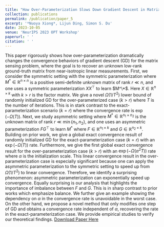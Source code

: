```yaml
---
title: "How Over-Parameterization Slows Down Gradient Descent in Matrix Sensing: The Curses of Symmetry and Initialization"
collection: publications
permalink: /publication/paper_5
excerpt: '*Nuoya Xiong*, Lijun Ding, Simon S. Du'
date: 2023-10-05
venue: 'NeurIPS 2023 OPT Workshop'
paperurl: ' '
citation: ' '
---
```

This paper rigorously shows how over-parameterization dramatically changes the convergence behaviors of gradient descent (GD) for the matrix sensing problem, where the goal is to recover an unknown low-rank ground-truth matrix from near-isotropic linear measurements.
First, we consider the symmetric setting with the symmetric parameterization where $M^* \in \mathbb{R}^{n \times n}$ is a positive semi-definite unknown matrix of rank $r \ll n$, and one uses a symmetric parameterization $XX^\top$ to learn $M^\*$. Here $X \in \mathbb{R}^{n \times k}$ with $k > r$ is the factor matrix.
We give a novel $\Omega\left(1/T^2\right)$ lower bound of randomly initialized GD for the over-parameterized case ($k >r$) where $T$ is the number of iterations.
This is in stark contrast to the exact-parameterization scenario ($k=r$) where the convergence rate is $\exp\left(-\Omega\left(T\right)\right)$.
Next, we study asymmetric setting where $M^* \in \mathbb{R}^{n_1 \times n_2}$ is the unknown matrix of rank $r \ll \min\{n_1,n_2\}$, and one uses an asymmetric parameterization $FG^\top$ to learn $M^*$ where $F \in \mathbb{R}^{n_1 \times k}$ and $G \in \mathbb{R}^{n_2 \times k}$. Building on prior work, 
we give a global exact convergence result of randomly initialized GD for the exact-parameterization case ($k=r$) with an $\exp\left(-\Omega\left(T\right)\right)$ rate.
Furthermore, we give the first global exact convergence result for the over-parameterization case ($k>r$) with an $\exp\left(-\Omega\left(\alpha^2 T\right)\right)$ rate where $\alpha$ is the initialization scale.
This linear convergence result in the over-parameterization case is especially significant because one can apply the asymmetric parameterization to the symmetric setting to speed up from $\Omega\left(1/T^2\right)$ to linear convergence. Therefore, we identify a surprising phenomenon: asymmetric parameterization can exponentially speed up convergence.
Equally surprising is our analysis that highlights the importance of imbalance between $F$ and $G$. This is in sharp contrast to prior works which emphasize balance. 
We further give an example showing the dependency on $\alpha$ in the convergence rate is unavoidable in the worst case.
On the other hand, we propose a novel method that only modifies one step of GD and obtains a convergence rate independent of $\alpha$, recovering the rate in the exact-parameterization case.
We provide empirical studies to verify our theoretical findings.
[Download Paper Here](https://arxiv.org/abs/2310.01769)
